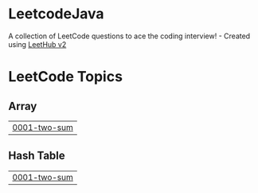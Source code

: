 # LeetcodeJava
A collection of LeetCode questions to ace the coding interview! - Created using [LeetHub v2](https://github.com/arunbhardwaj/LeetHub-2.0)

<!---LeetCode Topics Start-->
# LeetCode Topics
## Array
|  |
| ------- |
| [0001-two-sum](https://github.com/Sudhanshu8252/LeetcodeJava/tree/master/0001-two-sum) |
## Hash Table
|  |
| ------- |
| [0001-two-sum](https://github.com/Sudhanshu8252/LeetcodeJava/tree/master/0001-two-sum) |
<!---LeetCode Topics End-->